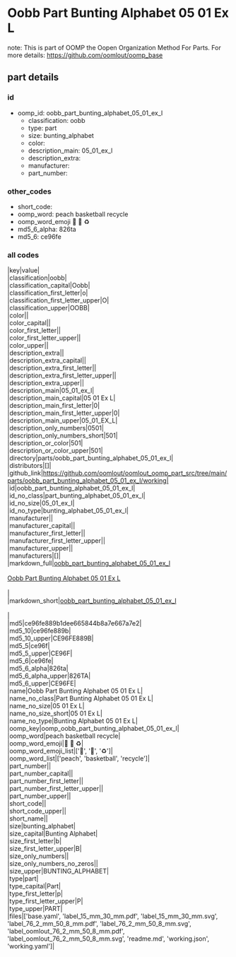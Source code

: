 # Oobb Part Bunting Alphabet 05 01 Ex L  

note: This is part of OOMP the Oopen Organization Method For Parts. For more details: https://github.com/oomlout/oomp_base

##  part details





### id
* oomp_id: oobb_part_bunting_alphabet_05_01_ex_l
  * classification: oobb
  * type: part
  * size: bunting_alphabet
  * color: 
  * description_main: 05_01_ex_l
  * description_extra: 
  * manufacturer: 
  * part_number: 

### other_codes
* short_code: 
* oomp_word: peach basketball recycle
* oomp_word_emoji :peach: :basketball: :recycle:
* md5_6_alpha: 826ta
* md5_6: ce96fe

### all codes 
|key|value|  
|classification|oobb|  
|classification_capital|Oobb|  
|classification_first_letter|o|  
|classification_first_letter_upper|O|  
|classification_upper|OOBB|  
|color||  
|color_capital||  
|color_first_letter||  
|color_first_letter_upper||  
|color_upper||  
|description_extra||  
|description_extra_capital||  
|description_extra_first_letter||  
|description_extra_first_letter_upper||  
|description_extra_upper||  
|description_main|05_01_ex_l|  
|description_main_capital|05 01 Ex L|  
|description_main_first_letter|0|  
|description_main_first_letter_upper|0|  
|description_main_upper|05_01_EX_L|  
|description_only_numbers|0501|  
|description_only_numbers_short|501|  
|description_or_color|501|  
|description_or_color_upper|501|  
|directory|parts/oobb_part_bunting_alphabet_05_01_ex_l|  
|distributors|[]|  
|github_link|https://github.com/oomlout/oomlout_oomp_part_src/tree/main/parts/oobb_part_bunting_alphabet_05_01_ex_l/working|  
|id|oobb_part_bunting_alphabet_05_01_ex_l|  
|id_no_class|part_bunting_alphabet_05_01_ex_l|  
|id_no_size|05_01_ex_l|  
|id_no_type|bunting_alphabet_05_01_ex_l|  
|manufacturer||  
|manufacturer_capital||  
|manufacturer_first_letter||  
|manufacturer_first_letter_upper||  
|manufacturer_upper||  
|manufacturers|[]|  
|markdown_full|[oobb_part_bunting_alphabet_05_01_ex_l](https://github.com/oomlout/oomlout_oomp_part_src/tree/main/parts/oobb_part_bunting_alphabet_05_01_ex_l/working)<br>[](https://github.com/oomlout/oomlout_oomp_part_src/tree/main/parts/oobb_part_bunting_alphabet_05_01_ex_l/working)<br>[Oobb Part Bunting Alphabet 05 01 Ex L](https://github.com/oomlout/oomlout_oomp_part_src/tree/main/parts/oobb_part_bunting_alphabet_05_01_ex_l/working)<br><br>|  
|markdown_short|[oobb_part_bunting_alphabet_05_01_ex_l](https://github.com/oomlout/oomlout_oomp_part_src/tree/main/parts/oobb_part_bunting_alphabet_05_01_ex_l/working)<br><br>|  
|md5|ce96fe889b1dee665844b8a7e667a7e2|  
|md5_10|ce96fe889b|  
|md5_10_upper|CE96FE889B|  
|md5_5|ce96f|  
|md5_5_upper|CE96F|  
|md5_6|ce96fe|  
|md5_6_alpha|826ta|  
|md5_6_alpha_upper|826TA|  
|md5_6_upper|CE96FE|  
|name|Oobb Part Bunting Alphabet 05 01 Ex L|  
|name_no_class|Part Bunting Alphabet 05 01 Ex L|  
|name_no_size|05 01 Ex L|  
|name_no_size_short|05 01 Ex L|  
|name_no_type|Bunting Alphabet 05 01 Ex L|  
|oomp_key|oomp_oobb_part_bunting_alphabet_05_01_ex_l|  
|oomp_word|peach basketball recycle|  
|oomp_word_emoji|:peach: :basketball: :recycle:|  
|oomp_word_emoji_list|[':peach:', ':basketball:', ':recycle:']|  
|oomp_word_list|['peach', 'basketball', 'recycle']|  
|part_number||  
|part_number_capital||  
|part_number_first_letter||  
|part_number_first_letter_upper||  
|part_number_upper||  
|short_code||  
|short_code_upper||  
|short_name||  
|size|bunting_alphabet|  
|size_capital|Bunting Alphabet|  
|size_first_letter|b|  
|size_first_letter_upper|B|  
|size_only_numbers||  
|size_only_numbers_no_zeros||  
|size_upper|BUNTING_ALPHABET|  
|type|part|  
|type_capital|Part|  
|type_first_letter|p|  
|type_first_letter_upper|P|  
|type_upper|PART|  
|files|['base.yaml', 'label_15_mm_30_mm.pdf', 'label_15_mm_30_mm.svg', 'label_76_2_mm_50_8_mm.pdf', 'label_76_2_mm_50_8_mm.svg', 'label_oomlout_76_2_mm_50_8_mm.pdf', 'label_oomlout_76_2_mm_50_8_mm.svg', 'readme.md', 'working.json', 'working.yaml']|  
